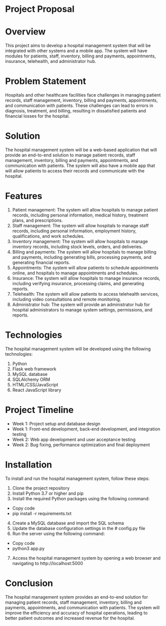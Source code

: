 # Project Proposal

# Overview
This project aims to develop a hospital management system that will be integrated with other systems and a mobile app. The system will have modules for patients, staff, inventory, billing and payments, appointments, insurance, telehealth, and administrator hub.

# Problem Statement
Hospitals and other healthcare facilities face challenges in managing patient records, staff management, inventory, billing and payments, appointments, and communication with patients. These challenges can lead to errors in diagnosis, treatment, and billing, resulting in dissatisfied patients and financial losses for the hospital.

# Solution
The hospital management system will be a web-based application that will provide an end-to-end solution to manage patient records, staff management, inventory, billing and payments, appointments, and communication with patients. The system will also have a mobile app that will allow patients to access their records and communicate with the hospital.

# Features
1. Patient management: The system will allow hospitals to manage patient records, including personal information, medical history, treatment plans, and prescriptions.
2. Staff management: The system will allow hospitals to manage staff records, including personal information, employment history, qualifications, and work schedules.
3. Inventory management: The system will allow hospitals to manage inventory records, including stock levels, orders, and deliveries.
4. Billing and payments: The system will allow hospitals to manage billing and payments, including generating bills, processing payments, and generating financial reports.
5. Appointments: The system will allow patients to schedule appointments online, and hospitals to manage appointments and schedules.
6. Insurance: The system will allow hospitals to manage insurance records, including verifying insurance, processing claims, and generating reports.
7. Telehealth: The system will allow patients to access telehealth services, including video consultations and remote monitoring.
8. Administrator hub: The system will provide an administrator hub for hospital administrators to manage system settings, permissions, and reports.

# Technologies
The hospital management system will be developed using the following technologies:

1. Python
2. Flask web framework
3. MySQL database
4. SQLAlchemy ORM
5. HTML/CSS/JavaScript
6. React JavaScript library

# Project Timeline
* Week 1: Project setup and database design
* Week 1: Front-end development, back-end development, and integration testing
* Week 2: Web app development and user acceptance testing
* Week 2: Bug fixing, performance optimization and final deployment

# Installation
To install and run the hospital management system, follow these steps:

1. Clone the project repository
2. Install Python 3.7 or higher and pip
3. Install the required Python packages using the following command:
* Copy code
* pip install -r requirements.txt
4. Create a MySQL database and import the SQL schema
5. Update the database configuration settings in the # config.py file
6. Run the server using the following command:
* Copy code
* python3 app.py
7. Access the hospital management system by opening a web browser and navigating to http://localhost:5000

# Conclusion
The hospital management system provides an end-to-end solution for managing patient records, staff management, inventory, billing and payments, appointments, and communication with patients. The system will improve the efficiency and accuracy of hospital operations, leading to better patient outcomes and increased revenue for the hospital.



